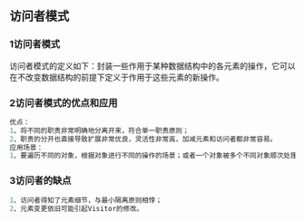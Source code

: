 ## 访问者模式
### 1访问者模式
访问者模式的定义如下：封装一些作用于某种数据结构中的各元素的操作，它可以在不改变数据结构的前提下定义于作用于这些元素的新操作。
### 2访问者模式的优点和应用
```python
优点：
1、将不同的职责非常明确地分离开来，符合单一职责原则；
2、职责的分开也直接导致扩展非常优良，灵活性非常高，加减元素和访问者都非常容易。
应用场景：
1、要遍历不同的对象，根据对象进行不同的操作的场景；或者一个对象被多个不同对象顺次处理的情况，可以考虑使用访问者模式。除本例外，报表生成器也可以使用访问者模式实现，报表的数据源由多个不同的对象提供，每个对象都是Visitor，报表这个Element顺次Accept各访问者完善并生成对象。
```
### 3访问者的缺点
```python
1、访问者得知了元素细节，与最小隔离原则相悖；
2、元素变更依旧可能引起Visitor的修改。
```
### 